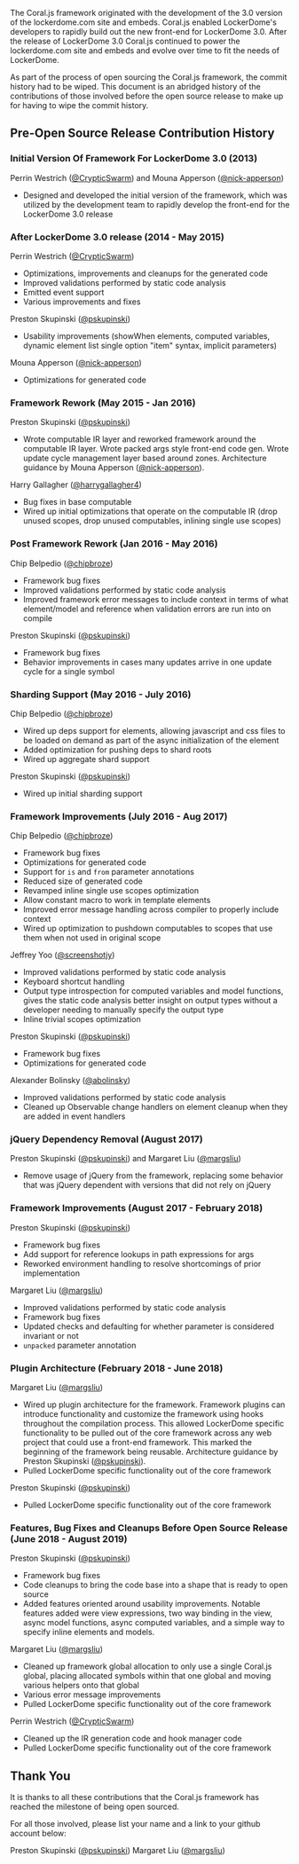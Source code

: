 The Coral.js framework originated with the development of the 3.0 version of the lockerdome.com site and embeds.  Coral.js enabled LockerDome's developers to rapidly build out the new front-end for LockerDome 3.0.  After the release of LockerDome 3.0 Coral.js continued to power the lockerdome.com site and embeds and evolve over time to fit the needs of LockerDome.

As part of the process of open sourcing the Coral.js framework, the commit history had to be wiped.  This document is an abridged history of the contributions of those involved before the open source release to make up for having to wipe the commit history.


## Pre-Open Source Release Contribution History


### Initial Version Of Framework For LockerDome 3.0 (2013)


Perrin Westrich ([@CrypticSwarm](https://github.com/CrypticSwarm)) and Mouna Apperson ([@nick-apperson](https://github.com/nick-apperson))
  - Designed and developed the initial version of the framework, which was utilized by the development team to rapidly develop the front-end for the LockerDome 3.0 release


### After LockerDome 3.0 release (2014 - May 2015)


Perrin Westrich ([@CrypticSwarm](https://github.com/CrypticSwarm))
  - Optimizations, improvements and cleanups for the generated code
  - Improved validations performed by static code analysis
  - Emitted event support
  - Various improvements and fixes

Preston Skupinski ([@pskupinski](https://github.com/pskupinski))
  - Usability improvements (showWhen elements, computed variables, dynamic element list single option "item" syntax, implicit parameters)

Mouna Apperson ([@nick-apperson](https://github.com/nick-apperson))
  - Optimizations for generated code


### Framework Rework (May 2015 - Jan 2016)


Preston Skupinski ([@pskupinski](https://github.com/pskupinski))
  -  Wrote computable IR layer and reworked framework around the computable IR layer.  Wrote packed args style front-end code gen.  Wrote update cycle management layer based around zones.  Architecture guidance by Mouna Apperson ([@nick-apperson](https://github.com/nick-apperson)).

Harry Gallagher ([@harrygallagher4](https://github.com/harrygallagher4))
  - Bug fixes in base computable
  - Wired up initial optimizations that operate on the computable IR (drop unused scopes, drop unused computables, inlining single use scopes)


### Post Framework Rework (Jan 2016 - May 2016)


Chip Belpedio ([@chipbroze](https://github.com/chipbroze))
  - Framework bug fixes
  - Improved validations performed by static code analysis
  - Improved framework error messages to include context in terms of what element/model and reference when validation errors are run into on compile

Preston Skupinski ([@pskupinski](https://github.com/pskupinski))
  - Framework bug fixes
  - Behavior improvements in cases many updates arrive in one update cycle for a single symbol


### Sharding Support (May 2016 - July 2016)


Chip Belpedio ([@chipbroze](https://github.com/chipbroze))
  - Wired up deps support for elements, allowing javascript and css files to be loaded on demand as part of the async initialization of the element
  - Added optimization for pushing deps to shard roots
  - Wired up aggregate shard support

Preston Skupinski ([@pskupinski](https://github.com/pskupinski))
  - Wired up initial sharding support


### Framework Improvements (July 2016 - Aug 2017)


Chip Belpedio ([@chipbroze](https://github.com/chipbroze))
  - Framework bug fixes
  - Optimizations for generated code
  - Support for `is` and `from` parameter annotations
  - Reduced size of generated code
  - Revamped inline single use scopes optimization
  - Allow constant macro to work in template elements
  - Improved error message handling across compiler to properly include context
  - Wired up optimization to pushdown computables to scopes that use them when not used in original scope

Jeffrey Yoo ([@screenshotjy](https://github.com/screenshotjy))
  - Improved validations performed by static code analysis
  - Keyboard shortcut handling
  - Output type introspection for computed variables and model functions, gives the static code analysis better insight on output types without a developer needing to manually specify the output type
  - Inline trivial scopes optimization

Preston Skupinski ([@pskupinski](https://github.com/pskupinski))
  - Framework bug fixes
  - Optimizations for generated code

Alexander Bolinsky ([@abolinsky](https://github.com/abolinsky))
  - Improved validations performed by static code analysis
  - Cleaned up Observable change handlers on element cleanup when they are added in event handlers


### jQuery Dependency Removal (August 2017)


Preston Skupinski ([@pskupinski](https://github.com/pskupinski)) and Margaret Liu ([@margsliu](https://github.com/margsliu))
  - Remove usage of jQuery from the framework, replacing some behavior that was jQuery dependent with versions that did not rely on jQuery


### Framework Improvements (August 2017 - February 2018)


Preston Skupinski ([@pskupinski](https://github.com/pskupinski))
  - Framework bug fixes
  - Add support for reference lookups in path expressions for args
  - Reworked environment handling to resolve shortcomings of prior implementation

Margaret Liu ([@margsliu](https://github.com/margsliu))
  - Improved validations performed by static code analysis
  - Framework bug fixes
  - Updated checks and defaulting for whether parameter is considered invariant or not
  - `unpacked` parameter annotation


### Plugin Architecture (February 2018 - June 2018)


Margaret Liu ([@margsliu](https://github.com/margsliu))
  - Wired up plugin architecture for the framework.  Framework plugins can introduce functionality and customize the framework using hooks throughout the compilation process.  This allowed LockerDome specific functionality to be pulled out of the core framework across any web project that could use a front-end framework.  This marked the beginning of the framework being reusable.  Architecture guidance by Preston Skupinski ([@pskupinski](https://github.com/pskupinski)).
  - Pulled LockerDome specific functionality out of the core framework

Preston Skupinski ([@pskupinski](https://github.com/pskupinski))
  - Pulled LockerDome specific functionality out of the core framework


### Features, Bug Fixes and Cleanups Before Open Source Release (June 2018 - August 2019)


Preston Skupinski ([@pskupinski](https://github.com/pskupinski))
  - Framework bug fixes
  - Code cleanups to bring the code base into a shape that is ready to open source
  - Added features oriented around usability improvements.  Notable features added were view expressions, two way binding in the view, async model functions, async computed variables, and a simple way to specify inline elements and models.

Margaret Liu ([@margsliu](https://github.com/margsliu))
  - Cleaned up framework global allocation to only use a single Coral.js global, placing allocated symbols within that one global and moving various helpers onto that global
  - Various error message improvements
  - Pulled LockerDome specific functionality out of the core framework

Perrin Westrich ([@CrypticSwarm](https://github.com/CrypticSwarm))
  - Cleaned up the IR generation code and hook manager code
  - Pulled LockerDome specific functionality out of the core framework


## Thank You


It is thanks to all these contributions that the Coral.js framework has reached the milestone of being open sourced.

For all those involved, please list your name and a link to your github account below:

Preston Skupinski ([@pskupinski](https://github.com/pskupinski))
Margaret Liu ([@margsliu](https://github.com/margsliu))
